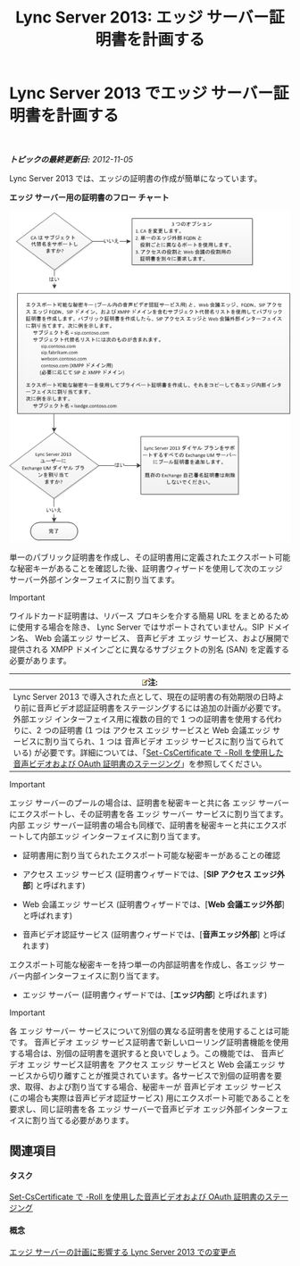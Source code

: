 ﻿---
title: 'Lync Server 2013: エッジ サーバー証明書を計画する'
TOCTitle: エッジ サーバー証明書を計画する
ms:assetid: f1dfe220-2398-4ac8-ba4c-206c8c0cbc50
ms:mtpsurl: https://technet.microsoft.com/ja-jp/library/Gg413010(v=OCS.15)
ms:contentKeyID: 48273968
ms.date: 05/19/2016
mtps_version: v=OCS.15
ms.translationtype: HT
---

# Lync Server 2013 でエッジ サーバー証明書を計画する

 

_**トピックの最終更新日:** 2012-11-05_

Lync Server 2013 では、エッジの証明書の作成が簡単になっています。

**エッジ サーバー用の証明書のフロー チャート**

![証明書のフロー チャート](images/Gg413010.a5fc20db-7ced-4364-b577-6a709a8367cd(OCS.15).jpg "証明書のフロー チャート")

単一のパブリック証明書を作成し、その証明書用に定義されたエクスポート可能な秘密キーがあることを確認した後、証明書ウィザードを使用して次のエッジ サーバー外部インターフェイスに割り当てます。


> [!IMPORTANT]
> ワイルドカード証明書は、リバース プロキシを介する簡易 URL をまとめるために使用する場合を除き、 Lync Server ではサポートされていません。SIP ドメイン名、 Web 会議エッジ サービス、 音声ビデオ エッジ サービス、および展開で提供される XMPP ドメインごとに異なるサブジェクトの別名 (SAN) を定義する必要があります。



<table>
<thead>
<tr class="header">
<th><img src="images/Gg412781.note(OCS.15).gif" title="note" alt="note" />注:</th>
</tr>
</thead>
<tbody>
<tr class="odd">
<td>Lync Server 2013 で導入された点として、現在の証明書の有効期限の日時より前に音声ビデオ認証証明書をステージングするには追加の計画が必要です。外部エッジ インターフェイス用に複数の目的で 1 つの証明書を使用する代わりに、2 つの証明書 (1 つは アクセス エッジ サービスと Web 会議エッジ サービスに割り当てられ、1 つは 音声ビデオ エッジ サービスに割り当てられている) が必要です。詳細については、「<a href="lync-server-2013-staging-av-and-oauth-certificates-using-roll-in-set-cscertificate.md">Set-CsCertificate で -Roll を使用した音声ビデオおよび OAuth 証明書のステージング</a>」を参照してください。</td>
</tr>
</tbody>
</table>



> [!IMPORTANT]
> エッジ サーバーのプールの場合は、証明書を秘密キーと共に各 エッジ サーバーにエクスポートし、その証明書を各 エッジ サーバー サービスに割り当てます。内部 エッジ サーバー証明書の場合も同様で、証明書を秘密キーと共にエクスポートして内部エッジ インターフェイスに割り当てます。



  - 証明書用に割り当てられたエクスポート可能な秘密キーがあることの確認

  - アクセス エッジ サービス (証明書ウィザードでは、\[**SIP アクセス エッジ外部**\] と呼ばれます)

  - Web 会議エッジ サービス (証明書ウィザードでは、\[**Web 会議エッジ外部**\] と呼ばれます)

  - 音声ビデオ認証サービス (証明書ウィザードでは、\[**音声エッジ外部**\] と呼ばれます)

エクスポート可能な秘密キーを持つ単一の内部証明書を作成し、各エッジ サーバー内部インターフェイスに割り当てます。

  - エッジ サーバー (証明書ウィザードでは、\[**エッジ内部**\] と呼ばれます)


> [!IMPORTANT]
> 各 エッジ サーバー サービスについて別個の異なる証明書を使用することは可能です。 音声ビデオ エッジ サービス証明書で新しいローリング証明書機能を使用する場合は、別個の証明書を選択すると良いでしょう。この機能では、 音声ビデオ エッジ サービス証明書を アクセス エッジ サービスと Web 会議エッジ サービスから切り離すことが推奨されています。各サービスで別個の証明書を要求、取得、および割り当てする場合、秘密キーが 音声ビデオ エッジ サービス (この場合も実際は音声ビデオ認証サービス) 用にエクスポート可能であることを要求し、同じ証明書を各 エッジ サーバーで音声ビデオ エッジ外部インターフェイスに割り当てる必要があります。



## 関連項目

#### タスク

[Set-CsCertificate で -Roll を使用した音声ビデオおよび OAuth 証明書のステージング](lync-server-2013-staging-av-and-oauth-certificates-using-roll-in-set-cscertificate.md)  

#### 概念

[エッジ サーバーの計画に影響する Lync Server 2013 での変更点](lync-server-2013-changes-in-lync-server-that-affect-edge-server-planning.md)

